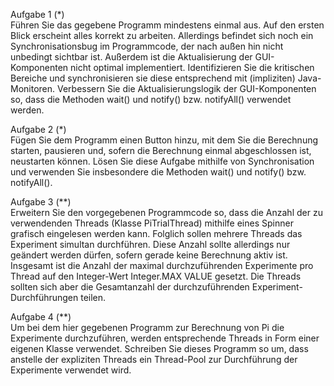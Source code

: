 Aufgabe 1 (\*)\
Führen Sie das gegebene Programm mindestens einmal aus. Auf den ersten Blick erscheint alles korrekt zu arbeiten. Allerdings befindet sich noch ein Synchronisationsbug
im Programmcode, der nach außen hin nicht unbedingt sichtbar ist. Außerdem ist die
Aktualisierung der GUI-Komponenten nicht optimal implementiert.
Identifizieren Sie die kritischen Bereiche und synchronisieren sie diese entsprechend mit (impliziten) Java-Monitoren. Verbessern Sie die Aktualisierungslogik der GUI-Komponenten
so, dass die Methoden wait() und notify() bzw. notifyAll() verwendet werden.

Aufgabe 2 (\*)\
Fügen Sie dem Programm einen Button hinzu, mit dem Sie die Berechnung starten,
pausieren und, sofern die Berechnung einmal abgeschlossen ist, neustarten können. Lösen
Sie diese Aufgabe mithilfe von Synchronisation und verwenden Sie insbesondere die Methoden wait() und notify() bzw. notifyAll().

Aufgabe 3 (\*\*)\
Erweitern Sie den vorgegebenen Programmcode so, dass die Anzahl der zu verwendenden
Threads (Klasse PiTrialThread) mithilfe eines Spinner grafisch eingelesen werden kann.
Folglich sollen mehrere Threads das Experiment simultan durchführen.
Diese Anzahl sollte allerdings nur geändert werden dürfen, sofern gerade keine Berechnung
aktiv ist.
Insgesamt ist die Anzahl der maximal durchzuführenden Experimente pro Thread auf den
Integer-Wert Integer.MAX VALUE gesetzt. Die Threads sollten sich aber die Gesamtanzahl
der durchzuführenden Experiment-Durchführungen teilen.

Aufgabe 4 (\*\*)\
Um bei dem hier gegebenen Programm zur Berechnung von Pi die Experimente durchzuführen,
werden entsprechende Threads in Form einer eigenen Klasse verwendet. Schreiben Sie
dieses Programm so um, dass anstelle der expliziten Threads ein Thread-Pool zur Durchführung
der Experimente verwendet wird.
